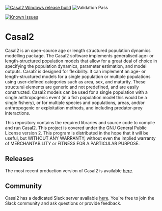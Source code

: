 [![Casal2 Windows release build](https://github.com/NIWAFisheriesModelling/CASAL2/actions/workflows/BuildRelease4Windows.yml/badge.svg)](https://github.com/NIWAFisheriesModelling/CASAL2/actions/workflows/BuildRelease4Windows.yml) ![Validation Pass](https://github.com/NIWAFisheriesModelling/CASAL2/actions/workflows/Casal2_testsuite_modelrunner_archive.yml/badge.svg)

[![Known Issues](https://snyk.io/test/github/Casal2/CASAL2/badge.svg)](https://snyk.io/test/github/Casal2/CASAL2)

Casal2
======

Casal2 is an open-source age or length structured population dynamics modelling package. The Casal2 software implements generalised age- or length-structured population models that allow for a great deal of choice in specifying the population dynamics, parameter estimation, and model outputs. Casal2 is designed for flexibility. It can implement an age- or length-structured models for a single population or multiple populations using user-defined categories such as area, sex, and maturity. These structural elements are generic and not predefined, and are easily constructed. Casal2 models can be used for a single population with a single anthropogenic event (in a fish population model this would be a single fishery), or for multiple species and populations, areas, and/or anthropogenic or exploitation methods, and including predator-prey interactions.

This repository contains the required libraries and source code to compile and run Casal2. This project is covered under the GNU General Public License version 2. This program is distributed in the hope that it will be useful, but WITHOUT ANY WARRANTY; without even the implied warranty of MERCHANTABILITY or FITNESS FOR A PARTICULAR PURPOSE.

## Releases

The most recent production version of Casal2 is available [here](https://github.com/Casal2/CASAL2/releases). 

## Community

Casal2 has a dedicated Slack server available [here](https://join.slack.com/t/casal2workspace/shared_invite/zt-2ko29a60h-jJpdINxi4OSb~tVNe0nRrQ). You're free to join the Slack community and ask questions or provide feedback.